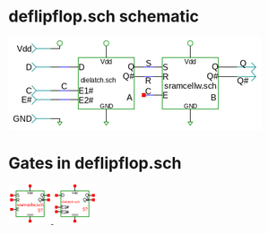 # deflipflop.sch schematic
![deflipflop.sch](deflipflop.png)
# Gates in deflipflop.sch
[ ![sramcellw](sramcellw-sym.png) ](sramcellw.html)
[ ![dielatch](dielatch-sym.png) ](dielatch.html)

